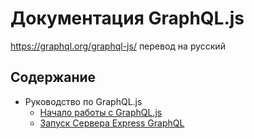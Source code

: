 # Документация GraphQL.js
https://graphql.org/graphql-js/ перевод на русский

## Содержание

* Руководство по GraphQL.js
  * [Начало работы с GraphQL.js](getting-started-with-graphql-js.md)
  * [Запуск Сервера Express GraphQL](running-express-server.md)




